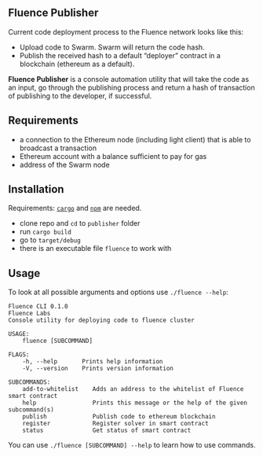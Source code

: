 ## Fluence Publisher

Current code deployment process to the Fluence network looks like this:

- Upload code to Swarm. Swarm will return the code hash.
- Publish the received hash to a default “deployer” contract in a blockchain (ethereum as a default).

**Fluence Publisher** is a console automation utility that will take the code as an input, go through the publishing process and return a hash of transaction of publishing to the developer, if successful.

 ## Requirements
 
- a connection to the Ethereum node (including light client) that is able to broadcast a transaction
- Ethereum account with a balance sufficient to pay for gas
- address of the Swarm node

## Installation

Requirements: [`cargo`](https://doc.rust-lang.org/cargo/getting-started/installation.html) and [`npm`](https://www.npmjs.com/get-npm) are needed.

- clone repo and `cd` to `publisher` folder
- run `cargo build`
- go to `target/debug`
- there is an executable file `fluence` to work with

## Usage

To look at all possible arguments and options use `./fluence --help`:

```
Fluence CLI 0.1.0
Fluence Labs
Console utility for deploying code to fluence cluster

USAGE:
    fluence [SUBCOMMAND]

FLAGS:
    -h, --help       Prints help information
    -V, --version    Prints version information

SUBCOMMANDS:
    add-to-whitelist    Adds an address to the whitelist of Fluence smart contract
    help                Prints this message or the help of the given subcommand(s)
    publish             Publish code to ethereum blockchain
    register            Register solver in smart contract
    status              Get status of smart contract
```

You can use `./fluence [SUBCOMMAND] --help` to learn how to use commands.

